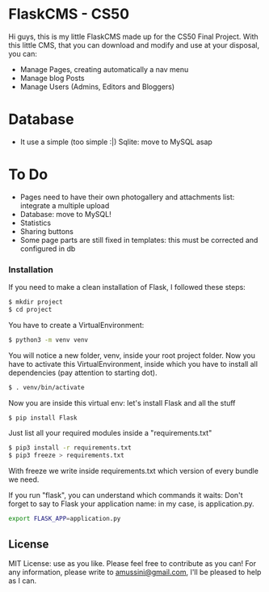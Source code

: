# FlaskCMS - CS50

Hi guys, this is my little FlaskCMS made up for the CS50 Final Project.
With this little CMS, that you can download and modify and use at your disposal, you can:  

  - Manage Pages, creating automatically a nav menu
  - Manage blog Posts
  - Manage Users (Admins, Editors and Bloggers)

# Database

  - It use a simple (too simple :|) Sqlite: move to MySQL asap

# To Do

  - Pages need to have their own photogallery and attachments list: integrate a multiple upload
  - Database: move to MySQL!
  - Statistics
  - Sharing buttons
  - Some page parts are still fixed in templates: this must be corrected and configured in db


### Installation

If you need to make a clean installation of Flask, I followed these steps:
```sh
$ mkdir project
$ cd project
```
You have to create a VirtualEnvironment:
```sh
$ python3 -m venv venv
```
You will notice a new folder, venv, inside your root project folder.
Now you have to activate this VirtualEnvironment, inside which you have to install all dependencies (pay attention to starting dot).
```sh
$ . venv/bin/activate
```
Now you are inside this virtual env: let's install Flask and all the stuff
```sh
$ pip install Flask
```
Just list all your required modules inside a "requirements.txt"
```sh
$ pip3 install -r requirements.txt
$ pip3 freeze > requirements.txt
```
With freeze we write inside requirements.txt which version of every bundle we need.

If you run "flask", you can understand which commands it waits: 
Don't forget to say to Flask your application name: in my case, is application.py.
```sh
export FLASK_APP=application.py
```

License
----

MIT License: use as you like. Please feel free to contribute as you can! For any information, please write to amussini@gmail.com, I'll be pleased to help as I can.
